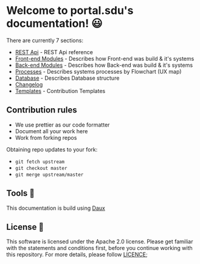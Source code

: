 # Welcome to portal.sdu's documentation! 😃

There are currently 7 sections:

- [REST Api](./01_Rest_Api/index.md) - REST Api reference
- [Front-end Modules](./02_Front-end_Modules/index.md) - Describes how Front-end was build & it's systems
- [Back-end Modules](./03_Back-end_Modules/index.md) - Describes how Back-end was build & it's systems
- [Processes](./04_Processes/index.md) - Describes systems processes by Flowchart (UX map)
- [Database](./05_Database/index.md) - Describes Database structure
- [Changelog](./06_Changelog/index.md)
- [Templates](./07_Templates/index.md) - Contribution Templates

## Contribution rules

- We use prettier as our code formatter
- Document all your work here
- Work from forking repos

Obtaining repo updates to your fork:

- `git fetch upstream`
- `git checkout master`
- `git merge upstream/master`

## Tools 🚀

This documentation is build using [Daux](https://daux.io)

## License 📢

This software is licensed under the Apache 2.0 license. Please get familiar with the statements and conditions first, before you continue working with this repository. For more details, please follow [LICENCE](./LICENSE);
